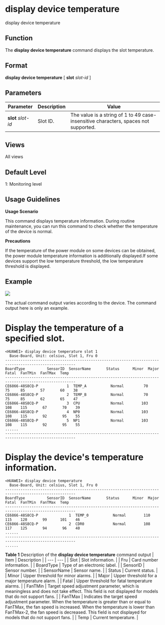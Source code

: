 display device temperature
==========================

display device temperature

Function
--------



The **display device temperature** command displays the slot temperature.




Format
------

**display device temperature** [ **slot** *slot-id* ]


Parameters
----------

| Parameter | Description | Value |
| --- | --- | --- |
| **slot** *slot-id* | Slot ID. | The value is a string of 1 to 49 case-insensitive characters, spaces not supported. |



Views
-----

All views


Default Level
-------------

1: Monitoring level


Usage Guidelines
----------------

**Usage Scenario**

This command displays temperature information. During routine maintenance, you can run this command to check whether the temperature of the device is normal.

**Precautions**

If the temperature of the power module on some devices can be obtained, the power module temperature information is additionally displayed.If some devices support the low temperature threshold, the low temperature threshold is displayed.


Example
-------

![](../public_sys-resources/note_3.0-en-us.png) 

The actual command output varies according to the device. The command output here is only an example.


# Display the temperature of a specified slot.
```
<HUAWEI> display device temperature slot 1
  Base-Board, Unit: celsius, Slot 1, Fru 0
------------------------------------------------------------------------------------------------------
BoardType          SensorID  SensorName       Status      Minor  Major  Fatal  FanTMin  FanTMax  Temp
------------------------------------------------------------------------------------------------------
CE6866-48S8CQ-P             1  TEMP_A           Normal         70     75     85       57       60    38
CE6866-48S8CQ-P             2  TEMP_B           Normal         70     75     85       62       65    47
CE6866-48S8CQ-P             3  CPU              Normal        103    108    115       67       70    39
CE6866-48S8CQ-P             4  NP0              Normal        103    108    115       92       95    55
CE6866-48S8CQ-P             5  NP1              Normal        103    108    115       92       95    55
......
------------------------------------------------------------------------------------------------------

```

# Display the device's temperature information.
```
<HUAWEI> display device temperature
  Base-Board, Unit: celsius, Slot 1, Fru 0
------------------------------------------------------------------------------------------------------
BoardType          SensorID  SensorName       Status      Minor  Major  Fatal  FanTMin  FanTMax  Temp
------------------------------------------------------------------------------------------------------
CE6866-48S8CQ-P              1  TEMP_0           Normal        110    115    120       99      101    46
CE6866-48S8CQ-P              2  CDR0             Normal        108    117    125       94       96    40  
...... 
------------------------------------------------------------------------------------------------------
......

```

**Table 1** Description of the **display device temperature** command output
| Item | Description |
| --- | --- |
| Slot | Slot information. |
| Fru | Card number information. |
| BoardType | Type of an electronic label. |
| SensorID | Sensor number. |
| SensorName | Sensor name. |
| Status | Current status. |
| Minor | Upper threshold for minor alarms. |
| Major | Upper threshold for a major temperature alarm. |
| Fatal | Upper threshold for fatal temperature alarms. |
| FanTMin | Target speed adjustment parameter, which is meaningless and does not take effect.  This field is not displayed for models that do not support fans. |
| FanTMax | Indicates the target speed adjustment parameter. When the temperature is greater than or equal to FanTMax, the fan speed is increased. When the temperature is lower than FanTMax-2, the fan speed is decreased.  This field is not displayed for models that do not support fans. |
| Temp | Current temperature. |